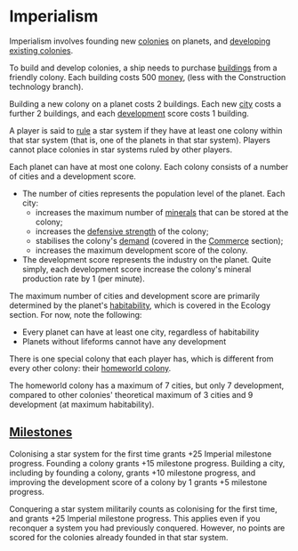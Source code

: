# Imperialism

Imperialism involves founding new [colonies](../rulebook/glossary/colony.md) on planets, and [developing existing colonies](../rulebook/actions/improve_colony.md). 

To build and develop colonies, a ship needs to purchase [buildings](../rulebook/glossary/building.md) from a friendly colony. Each building costs 500
[money](../rulebook/glossary/money.md), (less with the Construction technology branch).

Building a new colony on a planet costs 2 buildings. Each new [city](../rulebook/glossary/city.md) costs a further 2 buildings, and each [development](../rulebook/glossary/development.md) score costs 1 
building. 

A player is said to [rule](../rulebook/glossary/rule.md) a star system if they have at least one colony within that star system (that is, one of the 
planets in that star system). Players cannot place colonies in star systems ruled by other players.

Each planet can have at most one colony. Each colony consists of a number of cities and a development score.
 - The number of cities represents the population level of the planet. Each city:
   - increases the maximum number of [minerals](../rulebook/glossary/mineral.md) that can be stored at the colony;
   - increases the [defensive strength](../rulebook/glossary/shield.md) of the colony;
   - stabilises the colony's [demand](../rulebook/glossary/demand.md) (covered in the [Commerce](../rulebook/commerce.md) section);
   - increases the maximum development score of the colony.
 - The development score represents the industry on the planet. Quite simply, each development score increase the colony's mineral production rate by 1 (per minute).

The maximum number of cities and development score are primarily determined by the planet's [habitability](../rulebook/glossary/habitability.md), which is 
covered in the Ecology section. For now, note the following:
 - Every planet can have at least one city, regardless of habitability
 - Planets without lifeforms cannot have any development

There is one special colony that each player has, which is different from every other colony: their [homeworld colony](../rulebook/glossary/homeworld_colony.md). 

The homeworld colony has a maximum of 7 cities, but only 7 development, compared to other colonies' theoretical 
maximum of 3 cities and 9 development (at maximum habitability). 

## [Milestones](../rulebook/glossary/milestone.md)

Colonising a star system for the first time grants +25 Imperial milestone progress. Founding a colony grants +15 
milestone progress. Building a city, including by founding a colony, grants +10 milestone progress, and improving the 
development score of a colony by 1 grants +5 milestone progress.

Conquering a star system militarily counts as colonising for the first time, and grants +25 Imperial milestone progress. 
This applies even if you reconquer a system you had previously conquered.
However, no points are scored for the colonies already founded in that star system.
